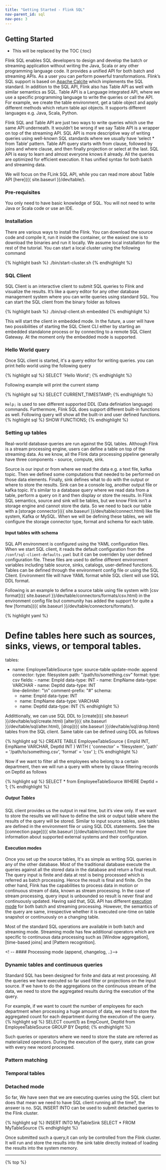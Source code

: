 ```yaml
---
title: "Getting Started - Flink SQL"
nav-parent_id: sql
nav-pos: 3
---
```

<!--
Licensed to the Apache Software Foundation (ASF) under one
or more contributor license agreements.  See the NOTICE file
distributed with this work for additional information
regarding copyright ownership.  The ASF licenses this file
to you under the Apache License, Version 2.0 (the
"License"); you may not use this file except in compliance
with the License.  You may obtain a copy of the License at

  http://www.apache.org/licenses/LICENSE-2.0

Unless required by applicable law or agreed to in writing,
software distributed under the License is distributed on an
"AS IS" BASIS, WITHOUT WARRANTIES OR CONDITIONS OF ANY
KIND, either express or implied.  See the License for the
specific language governing permissions and limitations
under the License.
-->
Getting Started
---------------

* This will be replaced by the TOC
{:toc}

Flink SQL enables SQL developers to design and develop the batch or streaming application without writing the Java, Scala or any other programming language code. It provides a unified API for both batch and streaming APIs. As a user you can perform powerful transformations. Flink’s SQL support is based on [Apache Calcite](https://calcite.apache.org/) which implements the SQL standard.
In addition to the SQL API, Flink also has Table API as well with similar semantics as SQL. Table API is a Language integrated API, where we use a specific programming language to write the queries or call the API. For example, we create the table environment, get a table object and apply different methods which return table api objects. It supports different languages e.g. Java, Scala, Python. 
 
Flink SQL and Table API are just two ways to write queries which use the same API underneath. It wouldn’t be wrong if we say Table API is a wrapper on top of the streaming API. SQL API is more descriptive way of writing queries using well-known SQL standards where we usually have ‘select * from Table’ pattern.  Table API query starts with from clause, followed by joins and where clause, and then finally projection or select at the last. SQL API is easy to learn and almost everyone knows it already. All the queries are optimized for efficient execution. It has unified syntax for both batch and streaming data.

We will focus on the FLink SQL API, while you can read more about Table API [here]({{ site.baseurl }}/dev/table/).

### Pre-requisites
You only need to have basic knowledge of SQL. You will not need to write Java or Scala code or use an IDE.

### Installation
There are various ways to install the Flink. You can download the source code and compile it, run it inside the container, or the easiest one is to download the binaries and run it locally. We assume local installation for the rest of the tutorial. You can start a local cluster using the following command
 
{% highlight bash %}
./bin/start-cluster.sh
{% endhighlight %}
 
 
### SQL Client
SQL Client is an interactive client to submit SQL queries to Flink and visualize the results. It’s like a query editor for any other database management system where you can write queries using standard SQL. You can start the SQL client from the binary folder as follows

 {% highlight bash %}
./bin/sql-client.sh embedded
 {% endhighlight %}

 
This will start the client in embedded mode. In the future, a user will have two possibilities of starting the SQL Client CLI either by starting an embedded standalone process or by connecting to a remote SQL Client Gateway. At the moment only the embedded mode is supported. 

### Hello World query
 
Once SQL client is started, it's a query editor for writing queries. you can print hello world using the following query
 
{% highlight sql %}
SELECT 'Hello World';
{% endhighlight %}

Following example will print the current stamp

{% highlight sql %}
SELECT CURRENT_TIMESTAMP;
{% endhighlight %}


`Help;` is used to see different supported DDL (Data definiation language) commands. Furthermore, Flink SQL does support different built-in functions as well. Following query will show all the built-in and user defined functions. 
{% highlight sql %}
SHOW FUNCTIONS;
{% endhighlight %}
 
### Setting up tables
Real-world database queries are run against the SQL tables. Although Flink is a stream processing engine, users can define a table on top of the streaming data. As we know, all the Flink data processing pipeline generally have three components - source, compute, sink. 

Source is our input or from where we read the data e.g. a text file, kafka topic. Then we defined some computations that needed to be performed on those data elements. Finally, sink defines what to do with the output or where to store the results. Sink can be a console log, another output file or kafka topic. It's similar to a database query where we read data from a table, perform a query on it and then display or store the results. 
In Flink SQL semantics, source and sink will be tables, but we know Flink isn’t a storage engine and cannot store the data. So we need to back our table with a [storage connector]({{ site.baseurl }}/dev/table/connect.html) like file system, Kafka or MySQL. When we will be defining these tables, we will configure the storage connector type, format and schema for each table. 

 
#### Input tables with schema
SQL API environment is configured using the YAML configuration files. When we start SQL client, it reads the default configuration from the `/conf/sql-client-defaults.yaml` but it can be overriden by user defined configuration file. These files are used to define different environment variables including table source, sinks, catalogs, user-defined functions.
Tables can be defined through the environment config file or using the SQL Client. Environment file will have YAML format while SQL client will use SQL DDL format. 

Following is an example to define a source table using file system with [csv format]({{ site.baseurl }}/dev/table/connectors/formats/csv.html) in the environment config file but community has added the support for quite a few [formats]({{ site.baseurl }}/dev/table/connectors/formats/). 

{% highlight yaml %}
# Define tables here such as sources, sinks, views, or temporal tables.

tables:
  - name: EmployeeTableSource
    type: source-table
    update-mode: append
    connector:
      type: filesystem
      path: "/path/to/something.csv"
    format:
      type: csv
      fields:
        - name: EmpId
          data-type: INT
        - name: EmpName
          data-type: VARCHAR
        - name: DeptId
          data-type: INT          
      line-delimiter: "\n"
      comment-prefix: "#"
    schema:
      - name: EmpId
        data-type: INT
      - name: EmpName
        data-type: VARCHAR
      - name: DeptId
        data-type: INT
{% endhighlight %} 

Addittionally, we can use SQL DDL to [create]({{ site.baseurl }}/dev/table/sql/create.html) [alter]({{ site.baseurl }}/dev/table/sql/alter.html), [drop]({{ site.baseurl }}/dev/table/sql/drop.html) tables from the SQL client. Same table can be defined using DDL as follows

{% highlight sql %}
CREATE TABLE EmployeeTableSource (
    EmpId INT,
    EmpName VARCHAR,
    DeptId INT
) WITH ( 
    'connector' = 'filesystem',
    'path' = '/path/to/something.csv',
    'format' = 'csv'
);
{% endhighlight %} 

Now if we want to filter all the employees who belong to a certain department, then we will run a query with where by clause filtering records on DeptId as follows

{% highlight sql %}
SELECT * from EmployeeTableSource  WHERE DeptId = 1;
{% endhighlight %} 

##### Output Tables
SQL client provides us the output in real time, but it’s view only. If we want to store the results we will have to define the sink or output table where the results of the query will be stored. Similar to input source tables, sink tables are defined in the environment file or using SQL DDL statements. See the [connection page]({{ site.baseurl }}/dev/table/connect.html) for more information about supported external systems and their configuration.  

#### Execution modes 
Once you set up the source tables, It's as simple as writing SQL queries in any of the other database. Most of the traditional database execute the queries against all the stored data in the database and return a final result. The query input is finite and data at rest is being processed which is referred as batch processing. Hence the result is final and finite. On the other hand, Flink has the capabilities to process data in motion or continuous stream of data, known as stream processing. In the case of stream processing, query input is unbounded so result is never final and continuously updated. Having said that, SQL API has different [execution mode](TODO.com) for both batch and streaming processing. However, the semantics of the query are same, irrespective whether it is executed one-time on table snapshot or continuously on a changing table. 

Most of the standard SQL operations are available in both batch and streaming mode. Streaming mode has few additional operators which are specific to continuous data processing such as [Window aggregation], [time-based joins] and [Pattern recognition].


<! -- #### Processing mode (append, changelog, ..)-->

### Dynamic tables and continuous queries
Standard SQL has been designed for finite and data at rest processing. All the queries we have executed so far used filter or projections on the input source. If we have to do the aggregations on the continuous stream of the data, we need to store the aggregated results during the execution of the query. 

For example, if we want to count the number of employees for each department when processing a huge amount of data, we need to store the aggregated count for each department during the execution of the query.    
 {% highlight sql %}
 SELECT count(1) as EmpCount, DeptId from EmployeeTableSource GROUP BY DeptId;
 {% endhighlight %} 
 
 Such queries or operators where we need to store the state are referred as materialized operators. During the execution of the query, state can grow with every new record processed.   
 

### Pattern matching
### Temporal tables
### Detached mode
So far, We have seen that we are executing queries using the SQL client but does that mean we need to have SQL client running all the time?, the answer is no. SQL INSERT INTO can be used to submit detached queries to the Flink cluster. 

 {% highlight sql %}
 INSERT INTO MyTableSink SELECT * FROM MyTableSource
 {% endhighlight %} 

 
Once submitted such a query,it can only be controlled from the Flink cluster.  It will run and store the results into the sink table directly instead of loading the results into the system memory. 

---------------

{% top %}
